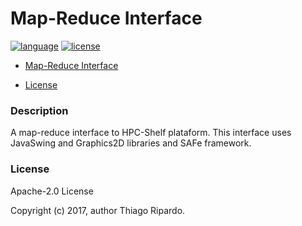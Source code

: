 # Map-Reduce Interface

[![language](https://img.shields.io/badge/language-Java-red.svg)](https://www.oracle.com/br/java/index.html) [![license](https://img.shields.io/hexpm/l/plug.svg)](https://opensource.org/licenses/Apache-2.0)

- [Map-Reduce Interface](#map-reduce-interface)
  
- [License](#license)

### Description

A map-reduce interface to HPC-Shelf plataform. This interface uses JavaSwing and Graphics2D libraries and SAFe framework.

### License

Apache-2.0 License

Copyright (c) 2017, author Thiago Ripardo.
